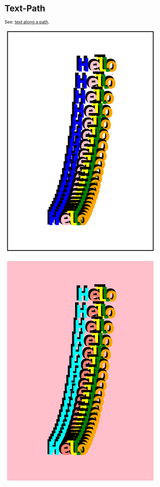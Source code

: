 # Text-Path

See: [text along a path](https://github.com/silky/fashion/issues/108).

![](images/a.png)

![](images/b.png)

